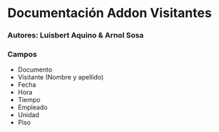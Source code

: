 # Documentación Addon Visitantes
### Autores: Luisbert Aquino & Arnol Sosa

### Campos
- Documento
- Visitante (Nombre y apellido)
- Fecha
- Hora
- Tiempo
- Empleado
- Unidad
- Piso